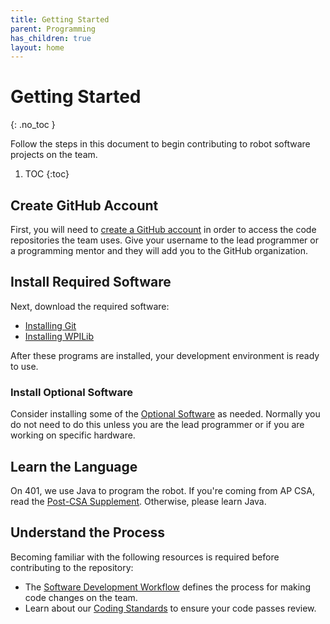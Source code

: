 ```yaml
---
title: Getting Started
parent: Programming
has_children: true
layout: home
---
```


# Getting Started
{: .no_toc }

Follow the steps in this document to begin contributing to robot software projects on the team.

1. TOC
{:toc}

## Create GitHub Account

First, you will need to [create a GitHub account](https://github.com) in order to access the code repositories the team uses. Give your username to the lead programmer or a programming mentor and they will add you to the GitHub organization.

## Install Required Software

Next, download the required software:
- [Installing Git](/Programming/Installing-Git.html)
- [Installing WPILib](/Programming/Installing-WPILib.html)

After these programs are installed, your development environment is ready to use.

### Install Optional Software

Consider installing some of the [Optional Software](/Programming/Optional-Software.html) as needed. Normally you do not need to do this unless you are the lead programmer or if you are working on specific hardware.

## Learn the Language

On 401, we use Java to program the robot. If you're coming from AP CSA, read the [Post-CSA Supplement](/Programming/Post-CSA.html). Otherwise, please learn Java.

## Understand the Process

Becoming familiar with the following resources is required before contributing to the repository:
- The [Software Development Workflow](/Programming/Software-Workflow.html) defines the process for making code changes on the team.
- Learn about our [Coding Standards](/Programming/Coding-Standards.html) to ensure your code passes review.



